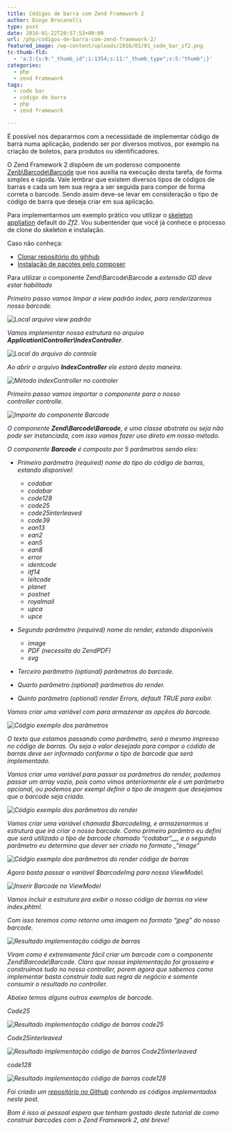 ```yaml
---
title: Códigos de barra com Zend Framework 2
author: Diego Brocanelli
type: post
date: 2016-01-22T20:57:53+00:00
url: /php/codigos-de-barra-com-zend-framework-2/
featured_image: /wp-content/uploads/2016/01/01_code_bar_zf2.png
tc-thumb-fld:
  - 'a:2:{s:9:"_thumb_id";i:1354;s:11:"_thumb_type";s:5:"thumb";}'
categories:
  - php
  - zend Framework
tags:
  - code bar
  - código de barra
  - php
  - zend framework

---
```


É possível nos depararmos com a necessidade de implementar código de barra numa aplicação, podendo ser por diversos motivos, por exemplo na criação de boletos, para produtos ou identificadores.

O Zend Framework 2 dispõem de um poderoso componente [Zenb\Barcode\Barcode](http://framework.zend.com/manual/current/en/modules/zend.barcode.creation.html) que nos auxilia na execução desta tarefa, de forma simples e rápida. Vale lembrar que existem diversos tipos de códigos de barras e cada um tem sua regra a ser seguida para compor de forma correta o barcode. Sendo assim deve-se levar em consideração o tipo de código de barra que deseja criar em sua aplicação.

Para implementarmos um exemplo prático vou utilizar o [skeleton appliation](https://github.com/zendframework/ZendSkeletonApplication) default do _Zf2_. Vou subentender que você já conhece o processo de clone do skeleton e instalação.

Caso não conheça:

* [Clonar repositório do gihhub](https://git-scm.com/book/pt-br/v1/Git-Essencial-Obtendo-um-Reposit%C3%B3rio-Git#Clonando-um-Repositório-Existente)
* [Instalação de pacotes pelo composer](https://getcomposer.org/doc/03-cli.md#install)

Para utilizar o componente Zend\Barcode\Barcode a <i>extensão GD deve estar habilitado

Primeiro passo vamos limpar a view padrão index, para renderizarmos nosso barcode.

![Local arquivo view padrão](/wp-content/uploads/2016/01/1_view_index.png#center)

Vamos implementar nossa estrutura no arquivo **Application\Controller\IndexController**.

![Local do arquivo do controle](/wp-content/uploads/2016/01/2_index_controller.png#center)


Ao abrir o arquivo **IndexController** ele estará desta maneira.

![Método indexController no controler](/wp-content/uploads/2016/01/3_indexcontroller.png#center)

Primeiro passo vamos importar o componente para o nosso controller controlle.

![Importe do componente Barcode](/wp-content/uploads/2016/01/4_import_barcode.png#center)

O componente **Zend\Barcode\Barcode**, é uma classe abstrata ou seja não pode ser instanciada, com isso vamos fazer uso direto em nosso método.

O componente **Barcode** é composto por 5 parâmetros sendo eles:

* Primeiro parâmetro (required) nome do tipo do código de barras, estando disponível:
  * codabar
  * codabar
  * code128
  * code25
  * code25interleaved
  * code39
  * ean13
  * ean2
  * ean5
  * ean8
  * error
  * identcode
  * itf14
  * leitcode
  * planet
  * postnet
  * royalmail
  * upca
  * upce

* Segundo parâmetro (required) nome do render, estando disponíveis
  * image
  * PDF (necessita do ZendPDF)
  * svg
* Terceiro parâmetro (optional) parâmetros do barcode.
* Quarto parâmetro (optional) parâmetros do render.
* Quinto parâmetro (optional) render Errors, default TRUE para exibir.

Vamos criar uma variável com para armazenar as opçẽos do barcode.

![Códgio exemplo dos parâmetros](/wp-content/uploads/2016/01/5_barcode_opt.png#center)

O texto que estamos passando como parâmetro, será o mesmo impresso no código de barras. Ou seja o valor desejado para compor o códido de barras deve ser informado conforme o tipo de barcode que será implementado.

Vamos criar uma variável para passar os parâmetros do render, podemos passar um array vazio, pois como vimos anteriormente ele é um parâmetro opcional, ou podemos por exempl definir o tipo de imagem que desejamos que o barcode seja criado.

![Códgio exemplo dos parâmetros do render](/wp-content/uploads/2016/01/6_renderOpt.png#center)

Vamos criar uma variável chamada $barcodeImg, e armazenarmos a estrutura que irá criar o nosso barcode. Como primeiro parâmtro eu defini que será utilizado o tipo de barcode chamado _“codabar”___, e o segundo parâmetro eu determino que dever ser criado no formato _“image”

![Códgio exemplo dos parâmetros do render código de barras](/wp-content/uploads/2016/01/7_barcodeImg.png#center)

Agora basta passar a variável $barcodeImg para nossa ViewModel.

![Inserir Barcode no ViewModel](/wp-content/uploads/2016/01/8_param_view_barcode.png#center)

Vamos incluir a estrutura pra exibir o nosso código de barras na view index.phtml.

Com isso teremos como retorno uma imagem no formato “jpeg” do nosso _barcode_.

![Resultado implementação código de barras](/wp-content/uploads/2016/01/10_result_barcode.png#center)

Viram como é extremamente fácil criar um _barcode_ com o componente _Zend\Barcode\Barcode_. Claro que nossa implementação foi grosseira e construímos tudo no nosso _controller_, porem agora que sabemos como implementar basta construir toda sua regra de negócio e somente consumir o resultado no controller.

Abaixo temos alguns outros exemplos de _barcode_.

Code25

![Resultado implementação código de barras code25](/wp-content/uploads/2016/01/12_code25.png#center)

Code25interleaved

![Resultado implementação código de barras Code25interleaved](/wp-content/uploads/2016/01/13_code25interleaved.png#center)

code128

![Resultado implementação código de barras code128](/wp-content/uploads/2016/01/14_code128.png#center)

Foi criado um [repositório no Github](https://github.com/Diego-Brocanelli/zf2-barcode) contendo os códigos implementados neste post.

Bom é isso ai pessoal espero que tenham gostado deste tutorial de como construir _barcodes_ com o Zend Framework 2, até breve!
